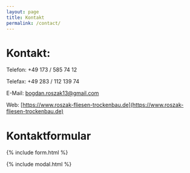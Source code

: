 ```yaml
---
layout: page
title: Kontakt
permalink: /contact/
---
```


<!-- ![alt text][logo]

[logo]: http://0.0.0.0:4000//assets/img/posts/sleek_placehold.jpg "Bogdan Roszak" -->

# Kontakt:
Telefon:	+49 173 / 585 74 12

Telefax:	+49 283 / 112 139 74

E-Mail:	[bogdan.roszak13@gmail.com](mailto:{{site.email}})

Web:	[https://www.roszak-fliesen-trockenbau.de](https://www.roszak-fliesen-trockenbau.de)


# Kontaktformular

{% include form.html %}

{% include modal.html %}



